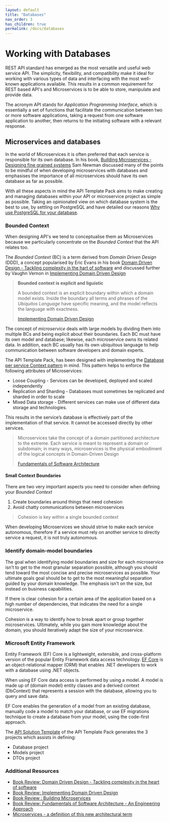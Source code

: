 ```yaml
---
layout: default
title: "Databases"
nav_order: 3
has_children: true
permalink: /docs/databases
---
```


# Working with Databases

REST API standard has emerged as the most versatile and useful web service API. The simplicity, flexibility, and compatibility make it ideal for working with various types of data and interfacing with the most well-known applications available. This results in a common requirement for REST based API's and Microservices is to be able to store, manipulate and provide data.  

The acronym API stands for _Application Programming Interface_, which is essentially a set of functions that facilitate the communication between two or more software applications, taking a request from one software application to another, then returns to the initiating software with a relevant response.


## Microservices and databases

In the world of Microservices it is often preferred that each service is responsible for its own database.  In his book, [Building Microservices - Designing fine grained systems](https://amzn.to/3UjNThu) Sam Newman discussed many of the points to be mindful of when developing microservices with databases and emphasises the importance of all microservices should have its own database as far as possible.

With all these aspects in mind the API Template Pack aims to make creating and managing databases within your API or microservice project as simple as possible. Taking an opinionated view on which database system is the best to use, by settling on PostgreSQL and have detailed our reasons [Why use PostgreSQL for your database](../docs/knowledge/postgres).  

### Bounded Context

When designing API's we tend to conceptualise them as Microservices because we particularly concentrate on the _Bounded Context_ that the API relates too.   

The *Bounded Context* (BC) is a term derived from *Domain Driven Design* (DDD), a concept popularised by Eric Evans in his book [Domain Driven Design - Tackling complexity in the hart of software](https://amzn.to/3QSbzXA) and discussed further by Vaughn Vernon in [Implementing Domain Driven Design](https://amzn.to/3eRelyR)

> **Bounded context is explicit and liguistic**
> 
> A bounded context is an explicit boundary within which a domain model exists. Inside the boundary all terms and phrases of the _Ubiquitos Language_ have specific meaning, and the model reflects the language with exactness.
> 
> [Implementing Domain Driven Design](https://amzn.to/3eRelyR)

The concept of _microservice_  deals with large models by dividing them into multiple BCs and being explicit about their
boundaries. Each BC must have its own model and database; likewise, each microservice owns its
related data. In addition, each BC usually has its own ubiquitous language to help communication
between software developers and domain experts.

The API Template Pack, has been designed with implementing the [Database per service Context pattern](https://microservices.io/patterns/data/database-per-service.html) in mind.   This pattern helps to enforce the following attributes of Microservices:
* Loose Coupling - Services can be developed, deployed and scaled independently
* Replication and Sharding - Databases must sometimes be replicated and sharded in order to scale
* Mixed Data storage - Different services can make use of different data storage and technologies.

This results in the service’s database is effectively part of the implementation of that service. It cannot be accessed directly by other services.

> Microservices take the concept of a domain partitioned architecture to the extreme. Each service is meant to represent a domain or subdomain; in many ways, microservices is the physical embodiment of the logical concepts in Domain-Driven Design
> 
> [Fundamentals of Software Architecture](https://amzn.to/3DFnODL)

#### Small Context Boundaries

There are two very important aspects you need to consider when defining your _Bounded Context_ 
1. Create boundaries around things that need cohesion
2. Avoid chatty communications between microservices

> Cohesion is key within a single bounded context

When developing Microservices we should strive to make each service autonomous, therefore if a service must rely on another service to directly service a request, it is not truly autonomous.

### Identify domain-model boundaries

The goal when identifying model boundaries and size for each microservice isn’t to get to the most
granular separation possible, although you should tend toward the most concise and precise microservices as possible.  Your ultimate goals goal should be to get to the most meaningful separation guided by your domain
knowledge. The emphasis isn’t on the size, but instead on business capabilities.

If there is clear cohesion  for a certain area of the application based on a high number of dependencies, that indicates the need for a single microservice.

Cohesion is a way to identify how to break apart or group together microservices. Ultimately, while you gain more knowledge about the domain, you should iteratively adapt the size of your microservice.

### Microsoft Entity Framework 

Entity Framework (EF) Core is a lightweight, extensible, and cross-platform version of the popular Entity Framework data access technology. [EF Core](https://docs.microsoft.com/en-us/ef/) is an object-relational mapper (ORM) that enables .NET developers to work with a database using .NET objects.

When using EF Core data access is performed by using a model. A model is made up of (domain model) entity classes and a derived context (DbContext) that represents a session with the database, allowing you to query and save data.

EF Core enables the generation of a model from an existing database, manually code a model to match your database, or use EF migrations technique to create a database from your model, using the code-first approach.

The [API Solution Template](../start/api-solution.md "API Solution Template") of the API Template Pack generates the 3 projects which assists in defining:

* Database project
* Models project
* DTOs project


### Additional Resources

* [Book Review: Domain Driven Design - Tackling complexity in the heart of software](https://garywoodfine.com/book-review-domain-driven-design/ "Book Review: Domain Driven Design - Tackling complexity in the heart of software - Gary Woodfine")
* [Book Review: Implementing Domain Driven Design](https://garywoodfine.com/book-review-implementing-domain-driven-design/ "Book Review: Implementing Domain Driven Design - Gary Woodfine")
* [Book Review : Building Microservices](https://garywoodfine.com/book-review-building-microservices/
  "Book Review : Building Microservices - Gary Woodfine")
* [Book Review: Fundamentals of Software Architecture - An Engineering Approach](https://garywoodfine.com/book-review-fundamentals-of-software-architecture/ "Book Review: Fundamentals of Software Architecture - Gary Woodfine")
* [Microservices - a definition of this new architectural term](https://martinfowler.com/articles/microservices.html "Microservices - a definition of this new architectural term - Martin Fowler")